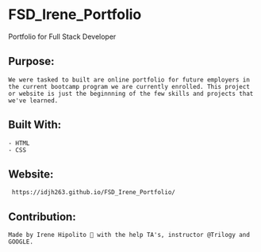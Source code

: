 # FSD_Irene_Portfolio
Portfolio for Full Stack Developer

## Purpose: 
    
    We were tasked to built are online portfolio for future employers in the current bootcamp program we are currently enrolled. This project or website is just the beginnning of the few skills and projects that we've learned. 

## Built With:
    - HTML
    - CSS 
 
 ## Website:
     https://idjh263.github.io/FSD_Irene_Portfolio/

## Contribution: 
    Made by Irene Hipolito 🤪 with the help TA's, instructor @Trilogy and GOOGLE. 
